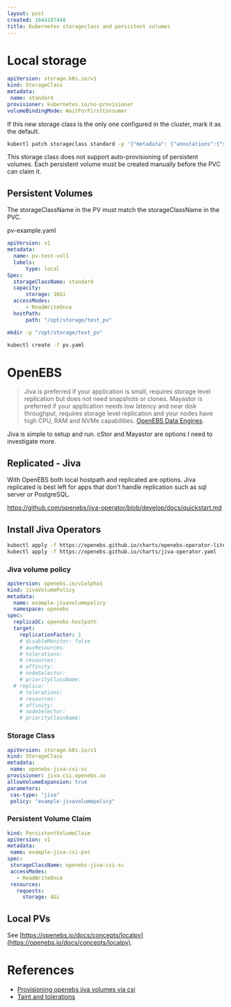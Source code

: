 ```yaml
---
layout: post
created: 1644187448
title: Kubernetes storageclass and persistent volumes
---
```




# Local storage


```yaml
apiVersion: storage.k8s.io/v1
kind: StorageClass
metadata:
 name: standard
provisioner: kubernetes.io/no-provisioner
volumeBindingMode: WaitForFirstConsumer
```

If this new storage class is the only one configured in the cluster, mark it as the default.

```bash
kubectl patch storageclass standard -p '{"metadata": {"annotations":{"storageclass.kubernetes.io/is-default-class":"true"}}}'
```


This storage class does not support auto-provisioning of persistent volumes. Each persistent volume must be created manually before the PVC can claim it.


## Persistent Volumes

The storageClassName in the PV must match the storageClassName in the PVC.

pv-example.yaml

```yaml
apiVersion: v1
metadata:
  name: pv-test-vol1
  labels:
      type: local
Spec:
  storageClassName: standard
  capacity:
      storage: 10Gi
  accessModes:
      - ReadWriteOnce
  hostPath:
      path: "/opt/storage/test_pv"
```

```bash
mkdir -p "/opt/storage/test_pv"

kubectl create -f pv.yaml
```



# OpenEBS

> Jiva is preferred if your application is small, requires storage level replication but does not need snapshots or clones. Mayastor is preferred if your application needs low latency and near disk throughput, requires storage level replication and your nodes have high CPU, RAM and NVMe capabilities. [OpenEBS Data Engines](https://docs.openebs.io/docs/next/casengines.html).


Jiva is simple to setup and run.  cStor and Mayastor are options I need to investigate more.


##  Replicated - Jiva

With OpenEBS both local hostpath and replicated are options.  Jiva replicated is best left for apps that don't handle replication such as sql server or PostgreSQL.

https://github.com/openebs/jiva-operator/blob/develop/docs/quickstart.md


## Install Jiva Operators

```bash
kubectl apply -f https://openebs.github.io/charts/openebs-operator-lite.yaml
kubectl apply -f https://openebs.github.io/charts/jiva-operator.yaml
```

### Jiva volume policy

```yaml
apiVersion: openebs.io/v1alpha1
kind: JivaVolumePolicy
metadata:
  name: example-jivavolumepolicy
  namespace: openebs
spec:
  replicaSC: openebs-hostpath
  target:
    replicationFactor: 1
    # disableMonitor: false
    # auxResources:
    # tolerations:
    # resources:
    # affinity:
    # nodeSelector:
    # priorityClassName:
  # replica:
    # tolerations:
    # resources:
    # affinity:
    # nodeSelector:
    # priorityClassName:
```


### Storage Class

```yaml
apiVersion: storage.k8s.io/v1
kind: StorageClass
metadata:
 name: openebs-jiva-csi-sc
provisioner: jiva.csi.openebs.io
allowVolumeExpansion: true
parameters:
 cas-type: "jiva"
 policy: "example-jivavolumepolicy"
```


### Persistent Volume Claim

```yaml
kind: PersistentVolumeClaim
apiVersion: v1
metadata:
 name: example-jiva-csi-pvc
spec:
 storageClassName: openebs-jiva-csi-sc
 accessModes:
   - ReadWriteOnce
 resources:
   requests:
     storage: 4Gi
```

## Local PVs

See [https://openebs.io/docs/concepts/localpv](https://openebs.io/docs/concepts/localpv).


# References

* [Provisioning openebs jiva volumes via csi](https://openebs.io/blog/provisioning-openebs-jiva-volumes-via-csi)
* [Taint and tolerations](https://kubernetes.io/docs/concepts/scheduling-eviction/taint-and-toleration/)

